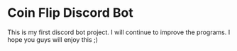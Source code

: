 # Coin Flip Discord Bot 

This is my first discord bot project. I will continue to improve the programs. I hope you guys will enjoy this ;)
